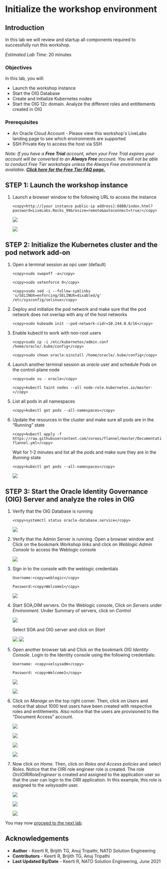 # Initialize the workshop environment

## Introduction

In this lab we will review and startup all components required to successfully run this workshop.

*Estimated Lab Time*: 20 minutes

### Objectives

In this lab, you will:
* Launch the workshop instance
* Start the OIG Database
* Create and Initialize Kubernetes nodes
* Start the OIG 12c domain. Analyze the different roles and entitlements created in OIG

### Prerequisites

* An Oracle Cloud Account - Please view this workshop's LiveLabs landing page to see which environments are supported
* SSH Private Key to access the host via SSH

*Note: If you have a **Free Trial** account, when your Free Trial expires your account will be converted to an **Always Free** account. You will not be able to conduct Free Tier workshops unless the Always Free environment is available. **[Click here for the Free Tier FAQ page.](https://www.oracle.com/cloud/free/faq.html)***


## **STEP 1:** Launch the workshop instance

1. Launch a browser window to the following URL to access the instance

    ```
    <copy>http://[your instance public-ip address]:6080/index.html?password=LiveLabs.Rocks_99&resize=remote&autoconnect=true/</copy>
    ```

    ![](images/1-no-vnc.png)

    ![](images/2-no-vnc.png)

## **STEP 2:** Initialize the Kubernetes cluster and the pod network add-on

1. Open a terminal session as opc user (default)

    ```
    <copy>sudo swapoff -a</copy>
    ```
    ```
    <copy>sudo setenforce 0</copy>
    ```
    ```
    <copy>sudo sed -i --follow-symlinks 's/SELINUX=enforcing/SELINUX=disabled/g' /etc/sysconfig/selinux</copy>
    ```

2. Deploy and initialize the pod network and make sure that the pod network does not overlap with any of the host networks

    ```
    <copy>sudo kubeadm init --pod-network-cidr=10.244.0.0/16</copy>
    ```

3. Enable kubectl to work with non-root users

    ```
    <copy>sudo cp -i /etc/kubernetes/admin.conf /home/oracle/.kube/config</copy>
    ```
    ```
    <copy>sudo chown oracle:oinstall /home/oracle/.kube/config</copy>
    ```

4. Launch another terminal session as *oracle* user and schedule Pods on the control-plane node

    ```
    <copy>sudo su - oracle</copy>
    ```
    ```
    <copy>kubectl taint nodes --all node-role.kubernetes.io/master-</copy>
    ```

5. List all pods in all namespaces

    ```
    <copy>kubectl get pods --all-namespaces</copy>
    ```

6. Update the resources in the cluster and make sure all pods are in the “Running” state

    ```
    <copy>kubectl apply -f https://raw.githubusercontent.com/coreos/flannel/master/Documentation/kube-flannel.yml</copy>
    ```
    Wait for 1-2 minutes and list all the pods and make sure they are in the *Running* state

    ```
    <copy>kubectl get pods --all-namespaces</copy>
    ```

    ![](images/3-pods.png)

## **STEP 3:** Start the Oracle Identity Governance (OIG) Server and analyze the roles in OIG

1. Verify that the OIG Database is running

    ```
    <copy>systemctl status oracle-database.service</copy>
    ```

    ![](images/4-db-start.png)

2. Verify that the Admin Server is running. Open a browser window and Click on the bookmark *Workshop links* and click on *Weblogic Admin Console* to access the Weblogic console

    ![](images/7-weblogic-console.png)

3. Sign in to the console with the weblogic credentials

    ```
    Username:<copy>weblogic</copy>
    ```
    ```
    Password:<copy>Welcome1</copy>
    ```

    ![](images/8-weblogic-login.png)

6. Start SOA,OIM servers. On the Weblogic console, Click on *Servers* under *Environment*. Under Summary of servers, click on *Control*

    ![](images/9-servers.png)

    Select SOA and OIG server and click on *Start*

    ![](images/10-servers.png)
    ![](images/11-servers.png)


7. Open another browser tab and Click on the bookmark *OIG Identity Console*. Login to the Identity console using the following credentials:

    ```
    Username: <copy>xelsysadm</copy>
    ```
    ```
    Password: <copy>Welcome1</copy>
    ```

    ![](images/12-oig.png)

    ![](images/13-oig.png)

8. Click on *Manage* on the top right corner. Then, click on *Users* and notice that about 1000 test users have been created with respective roles and entitlements. Also notice that the users are provisioned to the "Document Access" account.

    ![](images/14-oig.png)

    ![](images/15-oig.png)

    ![](images/16-oig.png)

    ![](images/17-oig.png)


9. Now click on *Home*. Then, click on *Roles and Access policies* and select *Roles*. Notice that the OIRI role engineer role is created. The role *OrclOIRIRoleEngineer* is created and assigned to the application user so that the user can login to the OIRI application. In this example, this role is assigned to the *xelsysadm* user.

    ![](images/18-oig.png)

    ![](images/19-oig.png)

    ![](images/20-oig.png)

You may now [proceed to the next lab](#next).

## Acknowledgements
* **Author** - Keerti R, Brijith TG, Anuj Tripathi, NATD Solution Engineering
* **Contributors** -  Keerti R, Brijith TG, Anuj Tripathi
* **Last Updated By/Date** - Keerti R, NATD Solution Engineering, June 2021
